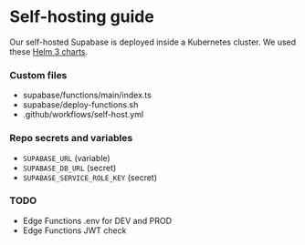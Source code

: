 # Self-hosting guide

Our self-hosted Supabase is deployed inside a Kubernetes cluster.
We used these [Helm 3 charts](https://github.com/supabase-community/supabase-kubernetes).

### Custom files

- supabase/functions/main/index.ts
- supabase/deploy-functions.sh
- .github/workflows/self-host.yml

### Repo secrets and variables

- `SUPABASE_URL` (variable)
- `SUPABASE_DB_URL` (secret)
- `SUPABASE_SERVICE_ROLE_KEY` (secret)

### TODO

- Edge Functions .env for DEV and PROD
- Edge Functions JWT check

